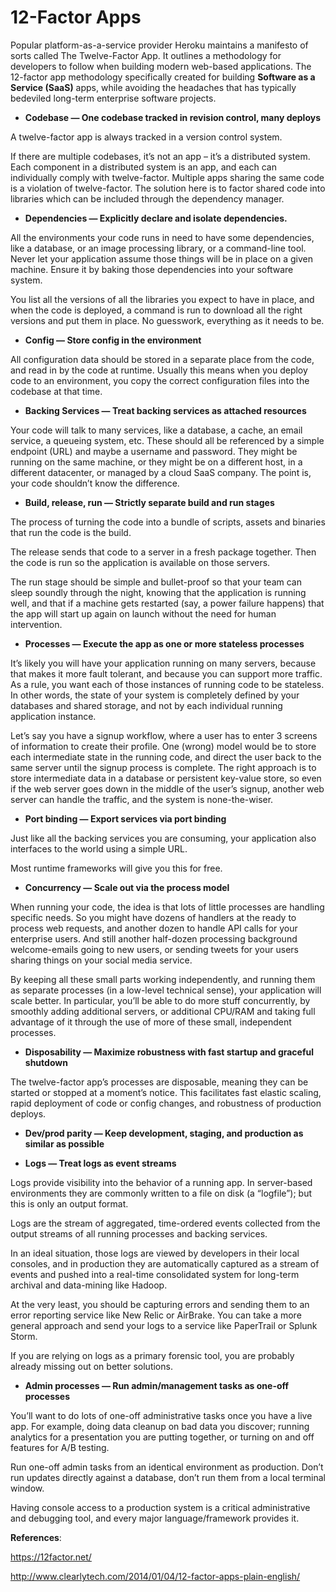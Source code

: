 12-Factor Apps
=============

Popular platform-as-a-service provider Heroku maintains a manifesto of sorts called The Twelve-Factor App. It outlines a methodology for developers to follow when building modern web-based applications.
The 12-factor app methodology specifically created for building **Software as a Service (SaaS)** apps, while avoiding the headaches that has typically bedeviled long-term enterprise software projects.

- **Codebase — One codebase tracked in revision control, many deploys**

A twelve-factor app is always tracked in a version control system.

If there are multiple codebases, it’s not an app – it’s a distributed system. Each component in a distributed system is an app, and each can individually comply with twelve-factor.
Multiple apps sharing the same code is a violation of twelve-factor. The solution here is to factor shared code into libraries which can be included through the dependency manager.

- **Dependencies — Explicitly declare and isolate dependencies.**

All the environments your code runs in need to have some dependencies, like a database, or an image processing library, or a command-line tool. Never let your application assume those things will be in place on a given machine. Ensure it by baking those dependencies into your software system.

You list all the versions of all the libraries you expect to have in place, and when the code is deployed, a command is run to download all the right versions and put them in place. No guesswork, everything as it needs to be.

- **Config — Store config in the environment**

All configuration data should be stored in a separate place from the code, and read in by the code at runtime. Usually this means when you deploy code to an environment, you copy the correct configuration files into the codebase at that time.

- **Backing Services — Treat backing services as attached resources**

Your code will talk to many services, like a database, a cache, an email service, a queueing system, etc. These should all be referenced by a simple endpoint (URL) and maybe a username and password. They might be running on the same machine, or they might be on a different host, in a different datacenter, or managed by a cloud SaaS company. The point is, your code shouldn’t know the difference.

- **Build, release, run — Strictly separate build and run stages**

The process of turning the code into a bundle of scripts, assets and binaries that run the code is the build. 

The release sends that code to a server in a fresh package together. Then the code is run so the application is available on those servers.

The run stage should be simple and bullet-proof so that your team can sleep soundly through the night, knowing that the application is running well, and that if a machine gets restarted (say, a power failure happens) that the app will start up again on launch without the need for human intervention.

- **Processes — Execute the app as one or more stateless processes**

It’s likely you will have your application running on many servers, because that makes it more fault tolerant, and because you can support more traffic. As a rule, you want each of those instances of running code to be stateless. In other words, the state of your system is completely defined by your databases and shared storage, and not by each individual running application instance.

Let’s say you have a signup workflow, where a user has to enter 3 screens of information to create their profile. One (wrong) model would be to store each intermediate state in the running code, and direct the user back to the same server until the signup process is complete. The right approach is to store intermediate data in a database or persistent key-value store, so even if the web server goes down in the middle of the user’s signup, another web server can handle the traffic, and the system is none-the-wiser.

- **Port binding — Export services via port binding**

Just like all the backing services you are consuming, your application also interfaces to the world using a simple URL.

Most runtime frameworks will give you this for free.

- **Concurrency — Scale out via the process model**

When running your code, the idea is that lots of little processes are handling specific needs. So you might have dozens of handlers at the ready to process web requests, and another dozen to handle API calls for your enterprise users. And still another half-dozen processing background welcome-emails going to new users, or sending tweets for your users sharing things on your social media service.

By keeping all these small parts working independently, and running them as separate processes (in a low-level technical sense), your application will scale better. In particular, you’ll be able to do more stuff concurrently, by smoothly adding additional servers, or additional CPU/RAM and taking full advantage of it through the use of more of these small, independent processes.

- **Disposability — Maximize robustness with fast startup and graceful shutdown**

The twelve-factor app’s processes are disposable, meaning they can be started or stopped at a moment’s notice. This facilitates fast elastic scaling, rapid deployment of code or config changes, and robustness of production deploys.

- **Dev/prod parity — Keep development, staging, and production as similar as possible**

- **Logs — Treat logs as event streams**

Logs provide visibility into the behavior of a running app. In server-based environments they are commonly written to a file on disk (a “logfile”); but this is only an output format.

Logs are the stream of aggregated, time-ordered events collected from the output streams of all running processes and backing services.

In an ideal situation, those logs are viewed by developers in their local consoles, and in production they are automatically captured as a stream of events and pushed into a real-time consolidated system for long-term archival and data-mining like Hadoop.

At the very least, you should be capturing errors and sending them to an error reporting service like New Relic or AirBrake. You can take a more general approach and send your logs to a service like PaperTrail or Splunk Storm.

If you are relying on logs as a primary forensic tool, you are probably already missing out on better solutions.

- **Admin processes — Run admin/management tasks as one-off processes**

You’ll want to do lots of one-off administrative tasks once you have a live app. For example, doing data cleanup on bad data you discover; running analytics for a presentation you are putting together, or turning on and off features for A/B testing.

Run one-off admin tasks from an identical environment as production. Don’t run updates directly against a database, don’t run them from a local terminal window.

Having console access to a production system is a critical administrative and debugging tool, and every major language/framework provides it.

**References**:

https://12factor.net/

http://www.clearlytech.com/2014/01/04/12-factor-apps-plain-english/

